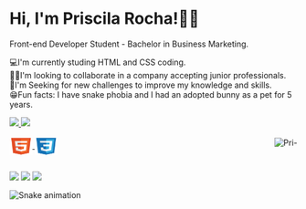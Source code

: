 # Hi, I'm Priscila Rocha!🧑‍🎓
Front-end Developer Student - Bachelor in Business Marketing.

💻I'm currently studing HTML and CSS coding.                                                                            
👩‍💼I'm looking to collaborate in a company accepting junior professionals.                                                                       
📖I'm Seeking for new challenges to improve my knowledge and skills.  
😁Fun facts: I have snake phobia and I had an adopted bunny as a pet for 5 years. 

<div align="left">
  <a href="https://github.com/priscilaesr">
  <img height="180em" src="https://github-readme-stats.vercel.app/api?username=priscilaesr&show_icons=true&theme=dracula&include_all_commits=true&count_private=true"/>
  <img height="180em" src="https://github-readme-stats.vercel.app/api/top-langs/?username=priscilaesr&layout=compact&langs_count=7&theme=dracula"/>
</div>
  <div style="display: inline_block"><br>
 
  <img align="center" alt="Rafa-HTML" height="30" width="40" src="https://raw.githubusercontent.com/devicons/devicon/master/icons/html5/html5-original.svg">
  <img align="center" alt="Rafa-CSS" height="30" width="40" src="https://raw.githubusercontent.com/devicons/devicon/master/icons/css3/css3-original.svg">
  <img align="right" alt="Pri-" src="https://github.com/priscilaesr/priscilaesr/Prigifavatar.png" 
</div>
  
  ##
  
  <div> 
  <a href="https://www.instagram.com/priscilarocha_ca/" target="_blank"><img src="https://img.shields.io/badge/-Instagram-%23E4405F?style=for-the-badge&logo=instagram&logoColor=white" target="_blank"></a>
 	<a href="https://https://www.facebook.com/priscila.estevesrocha" target="_blank"><img src="https://img.shields.io/badge/Facebook-1877F2?style=for-the-badge&logo=facebook&logoColor=white" target="_blank"></a>
  <a href="https://www.linkedin.com/in/priscilaerocha/" target="_blank"><img src="https://img.shields.io/badge/-LinkedIn-%230077B5?style=for-the-badge&logo=linkedin&logoColor=white" target="_blank"></a> 

![Snake animation](https://github.com/priscilaesr/priscilaesr/blob/output/github-contribution-grid-snake.svg)
 
</div>
